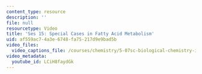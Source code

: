 ```yaml
---
content_type: resource
description: ''
file: null
resourcetype: Video
title: 'Ses 15: Special Cases in Fatty Acid Metabolism'
uid: af559ac7-4a3e-6748-fa75-217d9e9bad5b
video_files:
  video_captions_file: /courses/chemistry/5-07sc-biological-chemistry-i-fall-2013/resource-index/ses-15-special-cases-in-fatty-acid-metabolism/LCiH8faydGk.vtt
video_metadata:
  youtube_id: LCiH8faydGk
---
```

